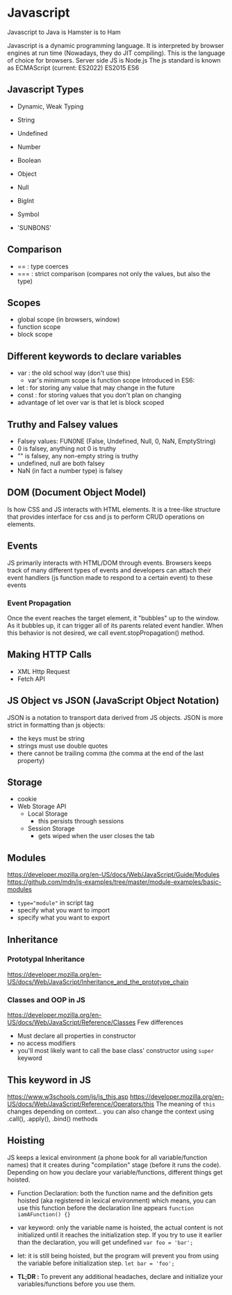 # Javascript

Javascript to Java is Hamster is to Ham

Javascript is a dynamic programming language. It is interpreted by browser engines at run time (Nowadays, they do JIT compiling). This is the language of choice for browsers. Server side JS is Node.js
The js standard is known as ECMAScript (current: ES2022)
ES2015 ES6

## Javascript Types
- Dynamic, Weak Typing
- String
- Undefined
- Number
- Boolean
- Object
- Null
- BigInt
- Symbol

- 'SUNBONS'

## Comparison
- == : type coerces
- === : strict comparison (compares not only the values, but also the type)

## Scopes
- global scope (in browsers, window)
- function scope
- block scope

## Different keywords to declare variables
- var : the old school way (don't use this)
    - var's minimum scope is function scope
Introduced in ES6:
- let : for storing any value that may change in the future
- const : for storing values that you don't plan on changing
- advantage of let over var is that let is block scoped

## Truthy and Falsey values
- Falsey values: FUN0NE (False, Undefined, Null, 0, NaN, EmptyString)
- 0 is falsey, anything not 0 is truthy
- "" is falsey, any non-empty string is truthy
- undefined, null are both falsey
- NaN (in fact a number type) is falsey

## DOM (Document Object Model)
Is how CSS and JS interacts with HTML elements. It is a tree-like structure that provides interface for css and js to perform CRUD operations on elements.

## Events
JS primarily interacts with HTML/DOM through events. Browsers keeps track of many different types of events and developers can attach their event handlers (js function made to respond to a certain event) to these events

### Event Propagation
Once the event reaches the target element, it "bubbles" up to the window. As it bubbles up, it can trigger all of its parents related event handler. When this behavior is not desired, we call event.stopPropagation() method.

## Making HTTP Calls
- XML Http Request
- Fetch API

## JS Object vs JSON (JavaScript Object Notation)
JSON is a notation to transport data derived from JS objects.
JSON is more strict in formatting than js objects:
- the keys must be string
- strings must use double quotes
- there cannot be trailing comma (the comma at the end of the last property)

## Storage
- cookie
- Web Storage API
    - Local Storage
        - this persists through sessions
    - Session Storage
        - gets wiped when the user closes the tab

## Modules
https://developer.mozilla.org/en-US/docs/Web/JavaScript/Guide/Modules
https://github.com/mdn/js-examples/tree/master/module-examples/basic-modules
- `type="module"` in script tag
- specify what you want to import
- specify what you want to export 


## Inheritance
### Prototypal Inheritance
https://developer.mozilla.org/en-US/docs/Web/JavaScript/Inheritance_and_the_prototype_chain
### Classes and OOP in JS
https://developer.mozilla.org/en-US/docs/Web/JavaScript/Reference/Classes
Few differences
- Must declare all properties in constructor
- no access modifiers
- you'll most likely want to call the base class' constructor using `super` keyword 

## This keyword in JS
https://www.w3schools.com/js/js_this.asp
https://developer.mozilla.org/en-US/docs/Web/JavaScript/Reference/Operators/this
The meaning of `this` changes depending on context...
you can also change the context using .call(), .apply(), .bind() methods

## Hoisting
JS keeps a lexical environment (a phone book for all variable/function names) that it creates during "compilation" stage (before it runs the code). Depending on how you declare your variable/functions, different things get hoisted.
- Function Declaration: both the function name and the definition gets hoisted (aka registered in lexical environment) which means, you can use this function before the declaration line appears
    `function iamAFunction() {}`
- var keyword: only the variable name is hoisted, the actual content is not initialized until it reaches the initialization step. If you try to use it earlier than the declaration, you will get undefined
    `var foo = 'bar';`
- let: it is still being hoisted, but the program will prevent you from using the variable before initialization step.
    `let bar = 'foo';`

- **TL;DR :** To prevent any additional headaches, declare and initialize your variables/functions before you use them.